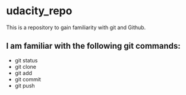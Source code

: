 # udacity_repo
This is a repository to gain familiarity with git and Github.

## I am familiar with the following git commands:
* git status
* git clone
* git add
* git commit
* git push
